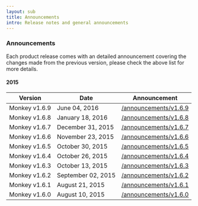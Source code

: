 ```yaml
---
layout: sub
title: Announcements
intro: Release notes and general announcements
---
```


<section id="community">
  <div class="container">
    <div class="row">
      <div class="col-lg-8 col-lg-offset-2">
        <h3>Announcements</h3>
        <p>
          Each product release comes with an detailed announcement covering the changes made from the previous version, please check the above list for more details.
        </p>
      </div>
    </div>
    <div class="row">
      <div class="col-lg-8 col-lg-offset-2">
        <h4>2015</h4>
        <p>
          <table class="table">
            <thead>
              <tr>
                <th>Version</th>
                <th>Date</th>
                <th>Announcement</th>
              </tr>
            </thead>
            <tbody>
              <tr>
                <td>Monkey v1.6.9</td>
                <td>June 04, 2016</td>
                <td><a href="/announcements/v1.6.9">/announcements/v1.6.9</a></td>
              </tr>
              <tr>
                <td>Monkey v1.6.8</td>
                <td>January 18, 2016</td>
                <td><a href="/announcements/v1.6.8">/announcements/v1.6.8</a></td>
              </tr>
              <tr>
                <td>Monkey v1.6.7</td>
                <td>December 31, 2015</td>
                <td><a href="/announcements/v1.6.7">/announcements/v1.6.7</a></td>
              </tr>
              <tr>
                <td>Monkey v1.6.6</td>
                <td>November 23, 2015</td>
                <td><a href="/announcements/v1.6.6">/announcements/v1.6.6</a></td>
              </tr>
              <tr>
                <td>Monkey v1.6.5</td>
                <td>October 30, 2015</td>
                <td><a href="/announcements/v1.6.5">/announcements/v1.6.5</a></td>
              </tr>
              <tr>
                <td>Monkey v1.6.4</td>
                <td>October 26, 2015</td>
                <td><a href="/announcements/v1.6.4">/announcements/v1.6.4</a></td>
              </tr>
              <tr>
                <td>Monkey v1.6.3</td>
                <td>October 13, 2015</td>
                <td><a href="/announcements/v1.6.3">/announcements/v1.6.3</a></td>
              </tr>
              <tr>
                <td>Monkey v1.6.2</td>
                <td>September 02, 2015</td>
                <td><a href="/announcements/v1.6.2">/announcements/v1.6.2</a></td>
              </tr>
              <tr>
                <td>Monkey v1.6.1</td>
                <td>August 21, 2015</td>
                <td><a href="/announcements/v1.6.1">/announcements/v1.6.1</a></td>
              </tr>
              <tr>
                <td>Monkey v1.6.0</td>
                <td>August 10, 2015</td>
                <td><a href="/announcements/v1.6.0">/announcements/v1.6.0</a></td>
              </tr>
            </tbody>
          </table>
        </p>
      </div>
    </div>
  </div>
</section>

